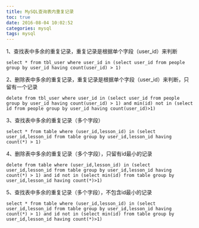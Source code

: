 ```yaml
---
title: MySQL查询表内重复记录
toc: true
date: 2016-08-04 10:02:52
categories: mysql
tags: mysql
---
```


1、查找表中多余的重复记录，重复记录是根据单个字段（user_id）来判断

```
select * from tbl_user where user_id in (select user_id from people group by user_id having count(user_id) > 1)
```

2、删除表中多余的重复记录，重复记录是根据单个字段（user_id）来判断，只留有一个记录

```
delete from tbl_user where user_id in (select user_id from people group by user_id having count(user_id) > 1) and min(id) not in (select id from people group by user_id having count(user_id)>1)
```
3、查找表中多余的重复记录（多个字段）

```
select * from table where (user_id,lesson_id) in (select user_id,lesson_id from table group by user_id,lesson_id having count(*) > 1)
```

4、删除表中多余的重复记录（多个字段），只留有id最小的记录

```
delete from table where (user_id,lesson_id) in (select user_id,lesson_id from table group by user_id,lesson_id having count(*) > 1) and id not in (select min(id) from table group by user_id,lesson_id having count(*)>1)
```
5、查找表中多余的重复记录（多个字段），不包含id最小的记录

```
select * from table where (user_id,lesson_id) in (select user_id,lesson_id from table group by user_id,lesson_id having count(*) > 1) and id not in (select min(id) from table group by user_id,lesson_id having count(*)>1)
```